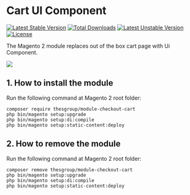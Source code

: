 # Cart UI Component
[![Latest Stable Version](https://poser.pugx.org/thesgroup/module-checkout-cart/v/stable)](https://packagist.org/packages/thesgroup/module-checkout-cart)
[![Total Downloads](https://poser.pugx.org/thesgroup/module-checkout-cart/downloads)](https://packagist.org/packages/thesgroup/module-checkout-cart)
[![Latest Unstable Version](https://poser.pugx.org/thesgroup/module-checkout-cart/v/unstable)](https://packagist.org/packages/thesgroup/module-checkout-cart)
[![License](https://poser.pugx.org/thesgroup/module-checkout-cart/license)](https://packagist.org/packages/thesgroup/module-checkout-cart)

The Magento 2 module replaces out of the box cart page with Ui Component. 

![](https://github.com/sashas777/assets/raw/master/cart_ui_component.gif)

## 1. How to install the module

Run the following command at Magento 2 root folder:

```
composer require thesgroup/module-checkout-cart
php bin/magento setup:upgrade
php bin/magento setup:di:compile
php bin/magento setup:static-content:deploy
```

## 2. How to remove the module

Run the following command at Magento 2 root folder:

```
composer remove thesgroup/module-checkout-cart
php bin/magento setup:upgrade
php bin/magento setup:di:compile
php bin/magento setup:static-content:deploy
```